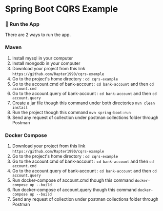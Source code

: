 # Spring Boot CQRS Example


### 🔨 Run the App

There are 2 ways to run the app.

### Maven

1. Install mysql in your computer
2. Install mongodb in your computer
3. Download your project from this link `https://github.com/Rapter1990/cqrs-example`
4. Go to the project's home directory :  `cd cqrs-example`
5. Go to the account.cmd of bank-account :  `cd bank-account` and then `cd account.cmd`
6. Go to the account.query of bank-account :  `cd bank-account` and then `cd account.query`
7. Create a jar file though this command under both directories `mvn clean install`
8. Run the project though this command `mvn spring-boot:run`
9. Send any request of collection under postman collections folder through Postman 

### Docker Compose

1. Download your project from this link `https://github.com/Rapter1990/cqrs-example`
2. Go to the project's home directory :  `cd cqrs-example`
3. Go to the account.cmd of bank-account :  `cd bank-account` and then `cd account.cmd`
4. Go to the account.query of bank-account :  `cd bank-account` and then `cd account.query`
5. Run docker-compose of account.cmd though this command `docker-compose up --build`
6. Run docker-compose of account.query though this command `docker-compose up --build`
7. Send any request of collection under postman collections folder through Postman 

